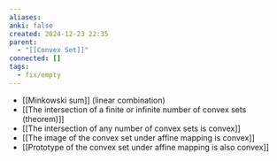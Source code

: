 ```yaml
---
aliases: 
anki: false
created: 2024-12-23 22:35
parent:
  - "[[Convex Set]]"
connected: []
tags:
  - fix/empty
---
```


-  [[Minkowski sum]] (linear combination)
- [[The intersection of a finite or infinite number of convex sets (theorem)]]
- [[The intersection of any number of convex sets is convex]]
- [[The image of the convex set under affine mapping is convex]]
- [[Prototype of the convex set under affine mapping is also convex]]





